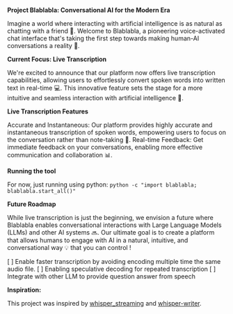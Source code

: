 **Project Blablabla: Conversational AI for the Modern Era**

Imagine a world where interacting with artificial intelligence is as natural as chatting with a friend 🤖. Welcome to Blablabla, a pioneering voice-activated chat interface that's taking the first step towards making human-AI conversations a reality 💬.

**Current Focus: Live Transcription**

We're excited to announce that our platform now offers live transcription capabilities, allowing users to effortlessly convert spoken words into written text in real-time 💻. This innovative feature sets the stage for a more intuitive and seamless interaction with artificial intelligence 🎉.

**Live Transcription Features**

Accurate and Instantaneous: Our platform provides highly accurate and instantaneous transcription of spoken words, empowering users to focus on the conversation rather than note-taking 📝.
Real-time Feedback: Get immediate feedback on your conversations, enabling more effective communication and collaboration 📊.

**Running the tool**

For now, just running using python:
```python -c "import blablabla; blablabla.start_all()"```

**Future Roadmap**

While live transcription is just the beginning, we envision a future where Blablabla enables conversational interactions with Large Language Models (LLMs) and other AI systems 🔜. Our ultimate goal is to create a platform that allows humans to engage with AI in a natural, intuitive, and conversational way 💡 that you can control !

[ ] Enable faster transcription by avoiding encoding multiple time the same audio file.
[ ] Enabling speculative decoding for repeated transcription
[ ] Integrate with other LLM to provide question answer from speech

**Inspiration:**

This project was inspired by [whisper_streaming](https://github.com/ufal/whisper_streaming) and [whisper-writer](https://github.com/savbell/whisper-writer).
